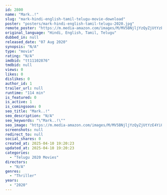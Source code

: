 ```yaml
---
id: 2800
name: "Mark..!"
slug: "mark-hindi-english-tamil-telugu-movie-download"
poster: "posters/mark-hindi-english-tamil-telugu-2020.jpg"
remote_poster: "https://m.media-amazon.com/images/M/MV5BNjljYzQyZjUtYzE4Yi00YThkLWFhOTEtNzZjOWY5Y2RjZjczXkEyXkFqcGdeQXVyOTYwNzI1MDA@._V1_SX300.jpg"
original_language: "Hindi, English, Tamil, Telugu"
dubbed_in: null
released_date: "07 Aug 2020"
synopsis: "N/A"
type: "movie"
rating: "N/A"
imdbid: "tt11102876"
tmdbid: null
views: 0
likes: 0
dislikes: 0
author_id: 1
trailer_url: null
runtime: "114 min"
is_featured: 0
is_active: 1
is_comingsoon: 0
seo_title: "Mark..!"
seo_description: "N/A"
seo_keywords: "\"Mark..!\""
seo_image: "https://m.media-amazon.com/images/M/MV5BNjljYzQyZjUtYzE4Yi00YThkLWFhOTEtNzZjOWY5Y2RjZjczXkEyXkFqcGdeQXVyOTYwNzI1MDA@._V1_SX300.jpg"
screenshots: null
redirect_to: null
social_shares: 0
created_at: 2025-04-10 19:20:23
updated_at: 2025-04-10 19:20:23
categories:
  - "Telugu 2020 Movies"
directors:
  - "N/A"
genres:
  - "Thriller"
years:
  - "2020"
---
```

